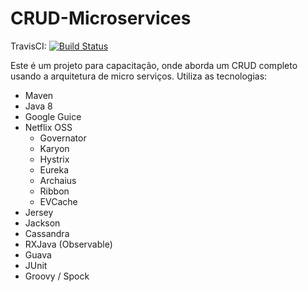 CRUD-Microservices 
==========================================

TravisCI: [![Build Status](https://travis-ci.org/materasystems/crud-microservices.svg?branch=master)](https://travis-ci.org/materasystems/crud-microservices)

Este é um projeto para capacitação, onde aborda um CRUD completo usando a arquitetura de micro serviços. Utiliza as tecnologias:

* Maven
* Java 8
* Google Guice
* Netflix OSS
  * Governator
  * Karyon
  * Hystrix
  * Eureka
  * Archaius
  * Ribbon
  * EVCache
* Jersey
* Jackson
* Cassandra
* RXJava (Observable)
* Guava
* JUnit
* Groovy / Spock
